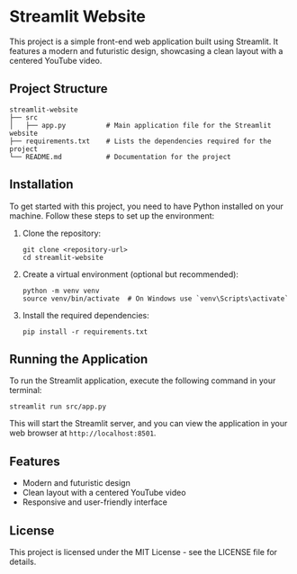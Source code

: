 # Streamlit Website

This project is a simple front-end web application built using Streamlit. It features a modern and futuristic design, showcasing a clean layout with a centered YouTube video.

## Project Structure

```
streamlit-website
├── src
│   ├── app.py          # Main application file for the Streamlit website
├── requirements.txt    # Lists the dependencies required for the project
└── README.md           # Documentation for the project
```

## Installation

To get started with this project, you need to have Python installed on your machine. Follow these steps to set up the environment:

1. Clone the repository:
   ```
   git clone <repository-url>
   cd streamlit-website
   ```

2. Create a virtual environment (optional but recommended):
   ```
   python -m venv venv
   source venv/bin/activate  # On Windows use `venv\Scripts\activate`
   ```

3. Install the required dependencies:
   ```
   pip install -r requirements.txt
   ```

## Running the Application

To run the Streamlit application, execute the following command in your terminal:

```
streamlit run src/app.py
```

This will start the Streamlit server, and you can view the application in your web browser at `http://localhost:8501`.

## Features

- Modern and futuristic design
- Clean layout with a centered YouTube video
- Responsive and user-friendly interface

## License

This project is licensed under the MIT License - see the LICENSE file for details.
